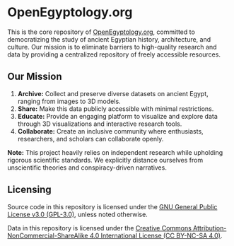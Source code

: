 # OpenEgyptology.org

This is the core repository of [OpenEgyptology.org](https://openegyptology.org), committed to democratizing the study of ancient Egyptian history, architecture, and culture. Our mission is to eliminate barriers to high-quality research and data by providing a centralized repository of freely accessible resources.

## Our Mission
1. **Archive:** Collect and preserve diverse datasets on ancient Egypt, ranging from images to 3D models.
2. **Share:** Make this data publicly accessible with minimal restrictions.
3. **Educate:** Provide an engaging platform to visualize and explore data through 3D visualizations and interactive research tools.
4. **Collaborate:** Create an inclusive community where enthusiasts, researchers, and scholars can collaborate openly.

**Note:** This project heavily relies on independent research while upholding rigorous scientific standards. We explicitly distance ourselves from unscientific theories and conspiracy-driven narratives.

## Licensing

Source code in this repository is licensed under the [GNU General Public License v3.0 (GPL-3.0)](./licenses/GPL-3.0-only.txt), unless noted otherwise.

Data in this repository is licensed under the [Creative Commons Attribution-NonCommercial-ShareAlike 4.0 International License (CC BY-NC-SA 4.0)](./licenses/CC-BY-NC-SA-4.0.txt).
